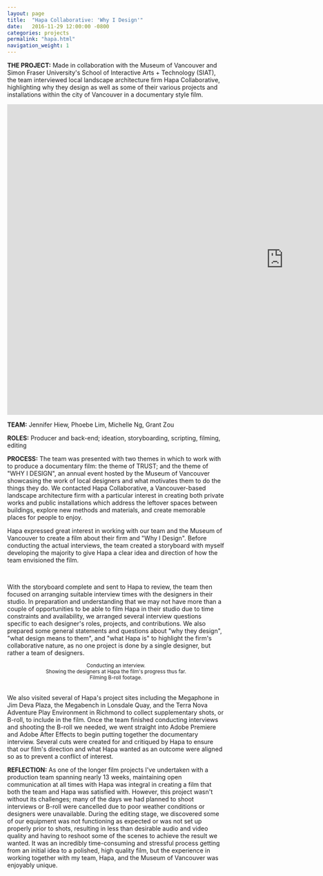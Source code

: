 ```yaml
---
layout: page
title:  "Hapa Collaborative: 'Why I Design'"
date:   2016-11-29 12:00:00 -0800
categories: projects
permalink: "hapa.html"
navigation_weight: 1
---
```

<b>THE PROJECT:</b>  Made in collaboration with the Museum of Vancouver and Simon Fraser University's School of Interactive Arts + Technology (SIAT), the team interviewed local landscape architecture firm Hapa Collaborative, highlighting why they design as well as some of their various projects and installations within the city of Vancouver in a documentary style film.

<div class="video-container"><iframe width="1280" height="720" src="https://www.youtube.com/embed/-YrKjQMJ7js" frameborder="0" allowfullscreen></iframe></div>
<p></p>

<b>TEAM:</b> Jennifer Hiew, Phoebe Lim, Michelle Ng, Grant Zou

<b>ROLES:</b> Producer and back-end; ideation, storyboarding, scripting, filming, editing

<b>PROCESS:</b> The team was presented with two themes in which to work with to produce a documentary film: the theme of TRUST; and the theme of "WHY I DESIGN", an annual event hosted by the Museum of Vancouver showcasing the work of local designers and what motivates them to do the things they do. We contacted Hapa Collaborative, a Vancouver-based landscape architecture firm with a particular interest in creating both private works and public installations which address the leftover spaces between buildings, explore new methods and materials, and create memorable places for people to enjoy.

Hapa expressed great interest in working with our team and the Museum of Vancouver to create a film about their firm and "Why I Design". Before conducting the actual interviews, the team created a storyboard with myself developing the majority to give Hapa a clear idea and direction of how the team envisioned the film.

<div class="box alt">
<div class="row uniform">
<div class="4u"><span class="image fit"><a href="http://i.imgur.com/Ig7NjeK.png"><img src="http://i.imgur.com/Obcm2Tc.png?1" alt="" /></a></span></div>
<div class="4u"><span class="image fit"><a href="http://i.imgur.com/Esf7G8C.png"><img src="http://i.imgur.com/oIBuJn4.png?1" alt="" /></a></span></div>
<div class="4u$"><span class="image fit"><a href="http://i.imgur.com/qYbdB6p.png"><img src="http://i.imgur.com/Lnn4aEB.png?1" alt="" /></a></span></div>
</div>
</div>
<br>

With the storyboard complete and sent to Hapa to review, the team then focused on arranging suitable interview times with the designers in their studio. In preparation and understanding that we may not have more than a couple of opportunities to be able to film Hapa in their studio due to time constraints and availability, we arranged several interview questions specific to each designer's roles, projects, and contributions. We also prepared some general statements and questions about "why they design", "what design means to them", and "what Hapa is" to highlight the firm's collaborative nature, as no one project is done by a single designer, but rather a team of designers.

<div class="box alt">
<div class="row uniform">
<div class="4u"><span class="image fit"><a href="http://i.imgur.com/fNp6bSy.png"><img src="http://i.imgur.com/EWs1qsk.png?1" alt="" /></a><div align="center"><sub>Conducting an interview.</sub></div></span></div>
<div class="4u"><span class="image fit"><a href="http://i.imgur.com/FcGinqt.png"><img src="http://i.imgur.com/JLaNWM8.png?1" alt="" /></a><div align="center"><sub>Showing the designers at Hapa the film's progress thus far.</sub></div></span></div>
<div class="4u$"><span class="image fit"><a href="http://i.imgur.com/BvaoS8s.png"><img src="http://i.imgur.com/pXoef6Y.png?1" alt="" /></a><div align="center"><sub>Filming B-roll footage.</sub></div></span></div>
</div>
</div>
<br>

We also visited several of Hapa's project sites including the Megaphone in Jim Deva Plaza, the Megabench in Lonsdale Quay, and the Terra Nova Adventure Play Environment in Richmond to collect supplementary shots, or B-roll, to include in the film. Once the team finished conducting interviews and shooting the B-roll we needed, we went straight into Adobe Premiere and Adobe After Effects to begin putting together the documentary interview. Several cuts were created for and critiqued by Hapa to ensure that our film's direction and what Hapa wanted as an outcome were aligned so as to prevent a conflict of interest.

<b>REFLECTION:</b> As one of the longer film projects I've undertaken with a production team spanning nearly 13 weeks, maintaining open communication at all times with Hapa was integral in creating a film that both the team and Hapa was satisfied with. However, this project wasn't without its challenges; many of the days we had planned to shoot interviews or B-roll were cancelled due to poor weather conditions or designers were unavailable. During the editing stage, we discovered some of our equipment was not functioning as expected or was not set up properly prior to shots, resulting in less than desirable audio and video quality and having to reshoot some of the scenes to achieve the result we wanted. It was an incredibly time-consuming and stressful process getting from an initial idea to a polished, high quality film, but the experience in working together with my team, Hapa, and the Museum of Vancouver was enjoyably unique.
